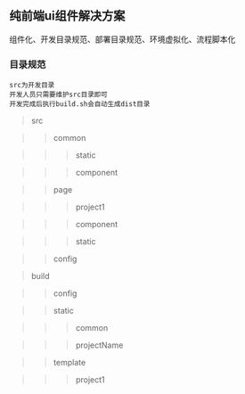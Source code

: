 ## 纯前端ui组件解决方案

   组件化、开发目录规范、部署目录规范、环境虚拟化、流程脚本化

### 目录规范
    src为开发目录
    开发人员只需要维护src目录即可
    开发完成后执行build.sh会自动生成dist目录

> src

> > common

> > > static

> > > component

> > page

> > >project1

> > > component

> > > static

> > config

> build

> > config

> > static

> > > common

> > > projectName

> > template

> > > project1
